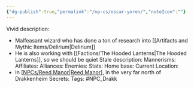 ```yaml
---
{"dg-publish":true,"permalink":"/np-cs/oscar-yoren/","noteIcon":""}
---
```


Vivid description: 
- Malfeasant wizard who has done a ton of research into [[Artifacts and Mythic Items/Delirium\|Delirium]]
- He is also working with [[Factions/The Hooded Lanterns\|The Hooded Lanterns]], so we should be quiet
Stale description: 
Mannerisms: 
Affiliates: 
Alliances: 
Enemies: 
Stats: 
Home base: 
Current Location:
- In [[NPCs/Reed Manor\|Reed Manor]](sp?), in the very far north of Drakkenheim
Secrets: 
Tags: #NPC_Drakk 
